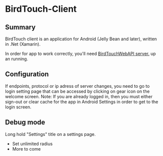 # BirdTouch-Client
## Summary
BirdTouch client is an application for Android (Jelly Bean and later), written in .Net (Xamarin).

In order for app to work correctly, you'll need [BirdTouchWebAPI server.](https://github.com/ilic5000/BirdTouch-WebAPI) up an running.

## Configuration
If endpoints, protocol or ip adress of server changes, you need to go to login setting page that can be accessed by clicking on gear icon on the welcome screen. 
Note: If you are already logged in, then you must either sign-out or clear cache for the app in Android Settings in order to get to the login screen. 

## Debug mode

Long hold "Settings" title on a settings page.
- Set unlimited radius
- More to come
